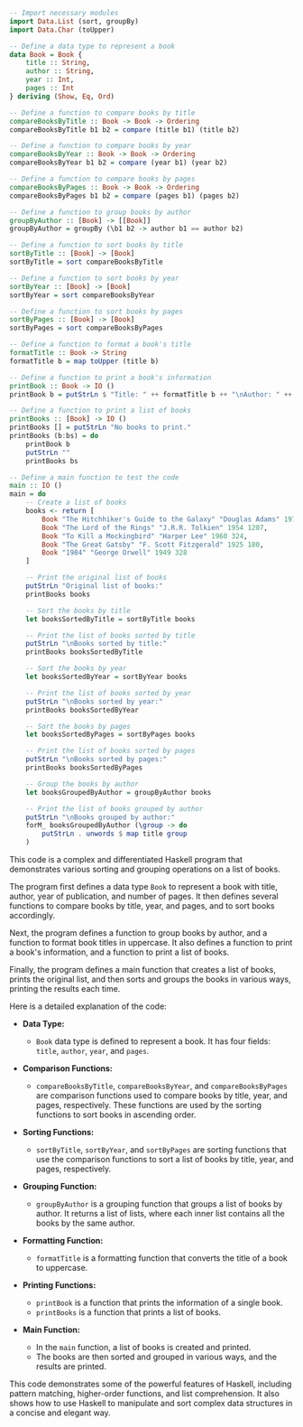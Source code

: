 ```haskell
-- Import necessary modules
import Data.List (sort, groupBy)
import Data.Char (toUpper)

-- Define a data type to represent a book
data Book = Book {
    title :: String,
    author :: String,
    year :: Int,
    pages :: Int
} deriving (Show, Eq, Ord)

-- Define a function to compare books by title
compareBooksByTitle :: Book -> Book -> Ordering
compareBooksByTitle b1 b2 = compare (title b1) (title b2)

-- Define a function to compare books by year
compareBooksByYear :: Book -> Book -> Ordering
compareBooksByYear b1 b2 = compare (year b1) (year b2)

-- Define a function to compare books by pages
compareBooksByPages :: Book -> Book -> Ordering
compareBooksByPages b1 b2 = compare (pages b1) (pages b2)

-- Define a function to group books by author
groupByAuthor :: [Book] -> [[Book]]
groupByAuthor = groupBy (\b1 b2 -> author b1 == author b2)

-- Define a function to sort books by title
sortByTitle :: [Book] -> [Book]
sortByTitle = sort compareBooksByTitle

-- Define a function to sort books by year
sortByYear :: [Book] -> [Book]
sortByYear = sort compareBooksByYear

-- Define a function to sort books by pages
sortByPages :: [Book] -> [Book]
sortByPages = sort compareBooksByPages

-- Define a function to format a book's title
formatTitle :: Book -> String
formatTitle b = map toUpper (title b)

-- Define a function to print a book's information
printBook :: Book -> IO ()
printBook b = putStrLn $ "Title: " ++ formatTitle b ++ "\nAuthor: " ++ author b ++ "\nYear: " ++ show (year b) ++ "\nPages: " ++ show (pages b)

-- Define a function to print a list of books
printBooks :: [Book] -> IO ()
printBooks [] = putStrLn "No books to print."
printBooks (b:bs) = do
    printBook b
    putStrLn ""
    printBooks bs

-- Define a main function to test the code
main :: IO ()
main = do
    -- Create a list of books
    books <- return [
        Book "The Hitchhiker's Guide to the Galaxy" "Douglas Adams" 1979 184,
        Book "The Lord of the Rings" "J.R.R. Tolkien" 1954 1207,
        Book "To Kill a Mockingbird" "Harper Lee" 1960 324,
        Book "The Great Gatsby" "F. Scott Fitzgerald" 1925 180,
        Book "1984" "George Orwell" 1949 328
    ]

    -- Print the original list of books
    putStrLn "Original list of books:"
    printBooks books

    -- Sort the books by title
    let booksSortedByTitle = sortByTitle books

    -- Print the list of books sorted by title
    putStrLn "\nBooks sorted by title:"
    printBooks booksSortedByTitle

    -- Sort the books by year
    let booksSortedByYear = sortByYear books

    -- Print the list of books sorted by year
    putStrLn "\nBooks sorted by year:"
    printBooks booksSortedByYear

    -- Sort the books by pages
    let booksSortedByPages = sortByPages books

    -- Print the list of books sorted by pages
    putStrLn "\nBooks sorted by pages:"
    printBooks booksSortedByPages

    -- Group the books by author
    let booksGroupedByAuthor = groupByAuthor books

    -- Print the list of books grouped by author
    putStrLn "\nBooks grouped by author:"
    forM_ booksGroupedByAuthor (\group -> do
        putStrLn . unwords $ map title group
    )
```

This code is a complex and differentiated Haskell program that demonstrates various sorting and grouping operations on a list of books.

The program first defines a data type `Book` to represent a book with title, author, year of publication, and number of pages. It then defines several functions to compare books by title, year, and pages, and to sort books accordingly.

Next, the program defines a function to group books by author, and a function to format book titles in uppercase. It also defines a function to print a book's information, and a function to print a list of books.

Finally, the program defines a main function that creates a list of books, prints the original list, and then sorts and groups the books in various ways, printing the results each time.

Here is a detailed explanation of the code:

* **Data Type:**
    * `Book` data type is defined to represent a book. It has four fields: `title`, `author`, `year`, and `pages`.

* **Comparison Functions:**
    * `compareBooksByTitle`, `compareBooksByYear`, and `compareBooksByPages` are comparison functions used to compare books by title, year, and pages, respectively. These functions are used by the sorting functions to sort books in ascending order.

* **Sorting Functions:**
    * `sortByTitle`, `sortByYear`, and `sortByPages` are sorting functions that use the comparison functions to sort a list of books by title, year, and pages, respectively.

* **Grouping Function:**
    * `groupByAuthor` is a grouping function that groups a list of books by author. It returns a list of lists, where each inner list contains all the books by the same author.

* **Formatting Function:**
    * `formatTitle` is a formatting function that converts the title of a book to uppercase.

* **Printing Functions:**
    * `printBook` is a function that prints the information of a single book.
    * `printBooks` is a function that prints a list of books.

* **Main Function:**
    * In the `main` function, a list of books is created and printed.
    * The books are then sorted and grouped in various ways, and the results are printed.

This code demonstrates some of the powerful features of Haskell, including pattern matching, higher-order functions, and list comprehension. It also shows how to use Haskell to manipulate and sort complex data structures in a concise and elegant way.